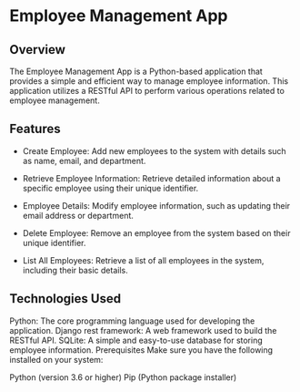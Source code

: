 
# Employee Management App
## Overview
The Employee Management App is a Python-based application that provides a simple and efficient way to manage employee information. This application utilizes a RESTful API to perform various operations related to employee management.

## Features
* Create Employee: Add new employees to the system with details such as name, email, and department.

* Retrieve Employee Information: Retrieve detailed information about a specific employee using their unique identifier.

* Employee Details: Modify employee information, such as updating their email address or department.

* Delete Employee: Remove an employee from the system based on their unique identifier.

* List All Employees: Retrieve a list of all employees in the system, including their basic details.

## Technologies Used
Python: The core programming language used for developing the application.
Django rest framework: A web framework used to build the RESTful API.
SQLite: A simple and easy-to-use database for storing employee information.
Prerequisites
Make sure you have the following installed on your system:

Python (version 3.6 or higher)
Pip (Python package installer)
